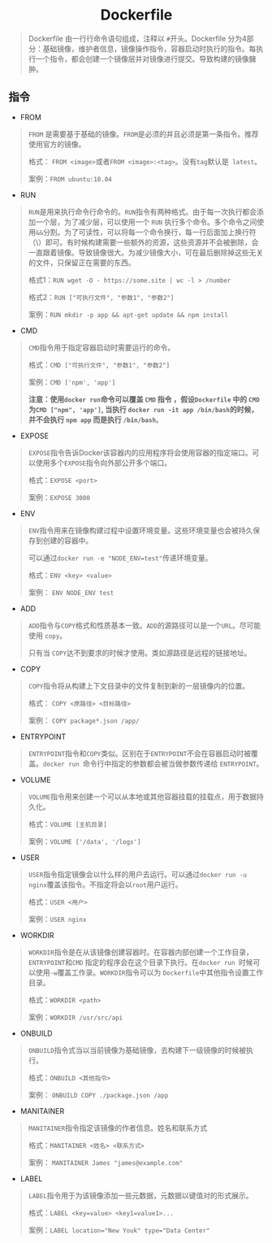 <h1 align="center">Dockerfile</h1>

> Dockerfile 由一行行命令语句组成，注释以 `#`开头。Dockerfile 分为4部分：基础镜像，维护者信息，镜像操作指令，容器启动时执行的指令。每执行一个指令，都会创建一个镜像层并对镜像进行提交。导致构建的镜像臃肿。

## 指令

* FROM

> `FROM` 是需要基于基础的镜像。`FROM`是必须的并且必须是第一条指令。推荐使用官方的镜像。
>
> 格式： `FROM <image>`或者`FROM <image>:<tag>`。没有`tag`默认是` latest`。
>
> 案例：`FROM ubuntu:18.04 `

* RUN

> `RUN`是用来执行命令行命令的。`RUN`指令有两种格式。由于每一次执行都会添加一个层，为了减少层，可以使用一个 `RUN`	执行多个命令。多个命令之间使用`&&`分割。为了可读性，可以将每一个命令换行，每一行后面加上换行符（\）即可。有时候构建需要一些额外的资源，这些资源并不会被删除，会一直跟着镜像。导致镜像很大。为减少镜像大小，可在最后删除掉这些无关的文件，只保留正在需要的东西。
>
> 格式1：`RUN wget -O - https://some.site | wc -l > /number `
>
> 格式2：`RUN ["可执行文件", "参数1", "参数2"]`
>
> 案例：`RUN mkdir -p app && apt-get update && npm install`

* CMD

> `CMD`指令用于指定容器启动时需要运行的命令。
>
> 格式：`CMD ["可执行文件", "参数1", "参数2"]`
>
> 案例：`CMD ['npm', 'app']`
>
> **注意：使用`docker run`命令可以覆盖 `CMD` 指令 ，假设`Dockerfile` 中的 `CMD`为`CMD ["npm", 'app']`, 当执行 `docker run -it app /bin/bash`的时候，并不会执行 `npm app` 而是执行 `/bin/bash`**。

* EXPOSE

> `EXPOSE`指令告诉Docker该容器内的应用程序将会使用容器的指定端口。可以使用多个`EXPOSE`指令向外部公开多个端口。
>
> 格式：`EXPOSE <port>`
>
> 案例：`EXPOSE 3000`

* ENV

> `ENV`指令用来在镜像构建过程中设置环境变量。这些环境变量也会被持久保存到创建的容器中。
>
> 可以通过`docker run -e "NODE_ENV=test"`传递环境变量。
>
> 格式：`ENV <key> <value>`
>
> 案例： `ENV NODE_ENV test `

* ADD

> `ADD`指令与`COPY`格式和性质基本一致。`ADD`的源路径可以是一个`URL`。尽可能使用 `copy`。
>
> 只有当 `COPY`达不到要求的时候才使用。类如源路径是远程的链接地址。

* COPY

> `COPY`指令将从构建上下文目录中的文件复制到新的一层镜像内的位置。
>
> 格式： `COPY <原路径> <目标路径> `
>
> 案例： `COPY package*.json /app/`

* ENTRYPOINT

> `ENTRYPOINT`指令和`COPY`类似。区别在于`ENTRYPOINT`不会在容器启动时被覆盖。`docker run `命令行中指定的参数都会被当做参数传递给 `ENTRYPOINT`。

* VOLUME

> `VOLUME`指令用来创建一个可以从本地或其他容器挂载的挂载点，用于数据持久化。
>
> 格式：`VOLUME [主机目录]`
>
> 案例：`VOLUME ['/data', '/logs']`

* USER

> `USER`指令指定镜像会以什么样的用户去运行。可以通过`docker run -u nginx`覆盖该指令。不指定将会以`root`用户运行。
>
> 格式：`USER <用户>`
>
> 案例：`USER nginx`

* WORKDIR

> `WORKDIR`指令是在从该镜像创建容器时。在容器内部创建一个工作目录，`ENTRYPOINT`和`CMD`	指定的程序会在这个目录下执行。在`docker run `时候可以使用`-w`覆盖工作录。`WORKDIR`指令可以为 `Dockerfile`中其他指令设置工作目录。
>
> 格式：`WORKDIR <path>`
>
> 案例：`WORKDIR /usr/src/api`

* ONBUILD

> `ONBUILD`指令式当以当前镜像为基础镜像，去构建下一级镜像的时候被执行。
>
> 格式：`ONBUILD <其他指令>`
>
> 案例： `ONBUILD COPY ./package.json /app`

* MANITAINER

> `MANITAINER`指令指定该镜像的作者信息。姓名和联系方式
>
> 格式：`MANITAINER <姓名> <联系方式>`
>
> 案例： `MANITAINER James "james@example.com"`

* LABEL

> `LABEL`指令用于为该镜像添加一些元数据，元数据以键值对的形式展示。
>
> 格式：`LABEL <key=value> <key1=value1>...`
>
> 案例：`LABEL location="New Youk" type="Data Center"`
